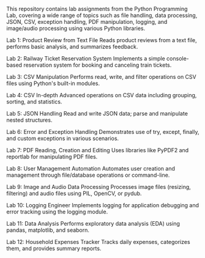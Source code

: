 This repository contains lab assignments from the Python Programming Lab, covering a wide range of topics such as file handling, data processing, JSON, CSV, exception handling, PDF manipulation, logging, and image/audio processing using various Python libraries.

Lab 1: Product Review from Text File
Reads product reviews from a text file, performs basic analysis, and summarizes feedback.

Lab 2: Railway Ticket Reservation System
Implements a simple console-based reservation system for booking and canceling train tickets.

Lab 3: CSV Manipulation
Performs read, write, and filter operations on CSV files using Python's built-in modules.

Lab 4: CSV In-depth
Advanced operations on CSV data including grouping, sorting, and statistics.

Lab 5: JSON Handling
Read and write JSON data; parse and manipulate nested structures.

Lab 6: Error and Exception Handling
Demonstrates use of try, except, finally, and custom exceptions in various scenarios.

Lab 7: PDF Reading, Creation and Editing
Uses libraries like PyPDF2 and reportlab for manipulating PDF files.

Lab 8: User Management Automation
Automates user creation and management through file/database operations or command-line.

Lab 9: Image and Audio Data Processing
Processes image files (resizing, filtering) and audio files using PIL, OpenCV, or pydub.

Lab 10: Logging Engineer
Implements logging for application debugging and error tracking using the logging module.

Lab 11: Data Analysis
Performs exploratory data analysis (EDA) using pandas, matplotlib, and seaborn.

Lab 12: Household Expenses Tracker
Tracks daily expenses, categorizes them, and provides summary reports.

